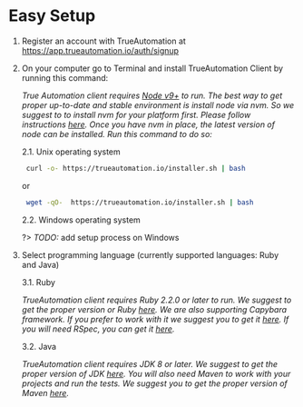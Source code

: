 # Easy Setup 

1. Register an account with TrueAutomation at https://app.trueautomation.io/auth/signup
2. On your computer go to Terminal and install TrueAutomation Client by running this command: 

    _True Automation client requires [Node v9+](https://nodejs.org/en/) to run. The best way to get proper up-to-date and stable environment is install node via nvm. 
    So we suggest to to install nvm for your platform first. Please follow instructions [here](https://github.com/creationix/nvm). 
    Once you have nvm in place, the latest version of node can be installed. Run this command to do so:_

    2.1. Unix operating system 
 
   ```bash
    curl -o- https://trueautomation.io/installer.sh | bash
   ```
   or 
   ```bash
    wget -qO-  https://trueautomation.io/installer.sh | bash
   ```
   
   2.2. Windows operating system
   
   ?> _TODO:_ add setup process on Windows
  
3. Select programming language (currently supported languages: Ruby and Java)

    3.1. Ruby
    
    _TrueAutomation client requires Ruby 2.2.0 or later to run. We suggest to get the proper version or Ruby [here](https://www.ruby-lang.org/en/documentation/installation/).
     We are also supporting Capybara framework. If you prefer to work with it we suggest you to get it [here](https://github.com/teamcapybara/capybara).
     If you will need RSpec, you can get it [here](http://rspec.info/documentation/)._
         
    3.2. Java
    
   _TrueAutomation client requires JDK 8 or later. We suggest to get the proper version of JDK [here](http://www.oracle.com/technetwork/java/javase/downloads/index.html).
    You will also need Maven to work with your projects and run the tests. We suggest you to get the proper version of Maven [here](https://maven.apache.org/install.html)._
    
    

   